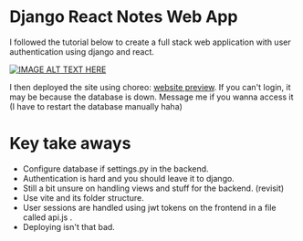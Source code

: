 # Django React Notes Web App
I followed the tutorial below to create a full stack web application with user authentication using django and react. 

[![IMAGE ALT TEXT HERE](https://img.youtube.com/vi/c-QsfbznSXI/0.jpg)](https://www.youtube.com/watch?v=c-QsfbznSXI)

I then deployed the site using choreo: [website preview](https://84e54057-2113-4e7e-b7be-b678a6e259ed.e1-eu-north-azure.choreoapps.dev/).
If you can't login, it may be because the database is down. Message me if you wanna access it (I have to restart the database manually haha)


# Key take aways
* Configure database if settings.py in the backend.
* Authentication is hard and you should leave it to django.
* Still a bit unsure on handling views and stuff for the backend. (revisit)
* Use vite and its folder structure.
* User sessions are handled using jwt tokens on the frontend in a file called api.js .
* Deploying isn't that bad.

